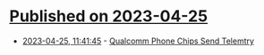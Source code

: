 # [Published on 2023-04-25](index.md)

* [2023-04-25, 11:41:45](https://lobste.rs/s/i1rbqo/qualcomm_phone_chips_send_telemtry) - [Qualcomm Phone Chips Send Telemtry](https://www.nitrokey.com/news/2023/smartphones-popular-qualcomm-chip-secretly-share-private-information-us-chip-maker)
